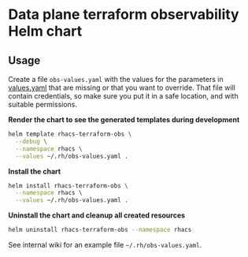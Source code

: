 # Data plane terraform observability Helm chart

## Usage

Create a file `obs-values.yaml` with the values for the parameters in [values.yaml](./values.yaml) that are missing or that you want to override. That file will contain credentials, so make sure you put it in a safe location, and with suitable permissions. 

**Render the chart to see the generated templates during development**

```bash
helm template rhacs-terraform-obs \
  --debug \
  --namespace rhacs \
  --values ~/.rh/obs-values.yaml .
```

**Install the chart**

```bash
helm install rhacs-terraform-obs \
  --namespace rhacs \
  --values ~/.rh/obs-values.yaml .
```

**Uninstall the chart and cleanup all created resources**

```bash
helm uninstall rhacs-terraform-obs --namespace rhacs
```

See internal wiki for an example file `~/.rh/obs-values.yaml`.
